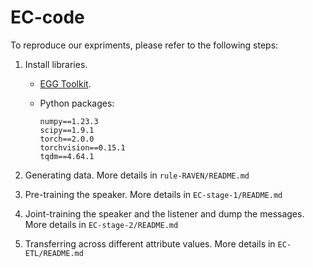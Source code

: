 # EC-code

To reproduce our expriments, please refer to the following steps:

1. Install libraries.

	- [EGG Toolkit](https://github.com/facebookresearch/EGG).

	- Python packages:

		``` 
		numpy==1.23.3
		scipy==1.9.1
		torch==2.0.0
		torchvision==0.15.1
		tqdm==4.64.1
		```

2. Generating data. More details in `rule-RAVEN/README.md`

3. Pre-training the speaker. More details in `EC-stage-1/README.md`

4. Joint-training the speaker and the listener and dump the messages. More details in `EC-stage-2/README.md`

5. Transferring across different attribute values. More details in `EC-ETL/README.md`